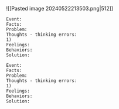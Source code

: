 ![[Pasted image 20240522213503.png|512]]

```
Event: 
Facts: 
Problem: 
Thoughts - thinking errors:
1) 
Feelings: 
Behaviors: 
Solution: 

Event: 
Facts: 
Problem: 
Thoughts - thinking errors:
1) 
Feelings: 
Behaviors: 
Solution: 
```